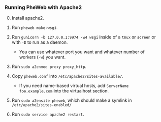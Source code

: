 ### Running PheWeb with Apache2

0. Install apache2.

1. Run `pheweb make-wsgi`.

2. Run `gunicorn -b 127.0.0.1:9974 -w4 wsgi` inside of a `tmux` or `screen` or with `-D` to run as a daemon.

    - You can use whatever port you want and whatever number of workers (`-w`) you want.

3. Run `sudo a2enmod proxy proxy_http`.

4. Copy `pheweb.conf` into `/etc/apache2/sites-available/`.

    - If you need name-based virtual hosts, add `ServerName foo.example.com` into the virtualhost section.

5. Run `sudo a2ensite pheweb`, which should make a symlink in `/etc/apache2/sites-enabled/`

6. Run `sudo service apache2 restart`.

